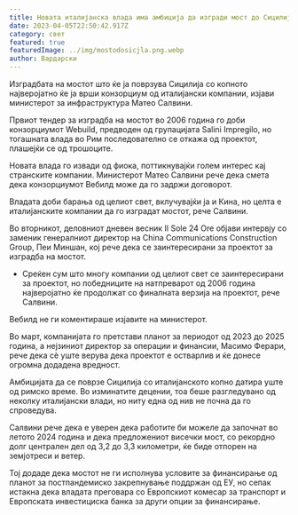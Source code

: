 ```yaml
---
title: Новата италијанска влада има амбиција да изгради мост до Сицилија
date: 2023-04-05T22:50:42.917Z
category: свет
featured: true
featuredImage: ../img/mostodosicjla.png.webp
author: Вардарски
---
```


Изградбата на мостот што ќе ја поврзува Сицилија со копното најверојатно ќе ја врши конзорциум од италијански компании, изјави министерот за инфраструктура Матео Салвини.

Првиот тендер за изградба на мостот во 2006 година го доби конзорциумот Webuild, предводен од групацијата Salini Impregilo, но тогашната влада во Рим последователно се откажа од проектот, плашејќи се од трошоците.

Новата влада го извади од фиока, поттикнувајќи голем интерес кај странските компании. Министерот Матео Салвини рече дека смета дека конзорциумот Вебилд може да го задржи договорот.

Владата доби барања од целиот свет, вклучувајќи ја и Кина, но целта е италијанските компании да го изградат мостот, рече Салвини.

Во вторникот, деловниот дневен весник Il Sole 24 Ore објави интервју со заменик генералниот директор на China Communications Construction Group, Пеи Миншан, кој рече дека се заинтересирани за проектот за изградба на мостот.

- Среќен сум што многу компании од целиот свет се заинтересирани за проектот, но победниците на натпреварот од 2006 година најверојатно ќе продолжат со финалната верзија на проектот, рече Салвини.

Вебилд не ги коментираше изјавите на министерот.

Во март, компанијата го претстави планот за периодот од 2023 до 2025 година, а нејзиниот директор за операции и финансии, Масимо Ферари, рече дека сè уште верува дека проектот е остварлив и ќе донесе огромна додадена вредност.

Амбицијата да се поврзе Сицилија со италијанското копно датира уште од римско време. Во изминатите децении, тоа беше разгледувано од неколку италијански влади, но ниту една од нив не почна да го спроведува.

Салвини рече дека е уверен дека работите би можеле да започнат во летото 2024 година и дека предложениот висечки мост, со рекордно долг централен дел од 3,2 до 3,3 километри, ќе биде отпорен на земјотреси и ветер.

Тој додаде дека мостот не ги исполнува условите за финансирање од планот за постпандемиско закрепнување поддржан од ЕУ, но сепак истакна дека владата преговара со Европскиот комесар за транспорт и Европската инвестициска банка за други опции за финансирање.
